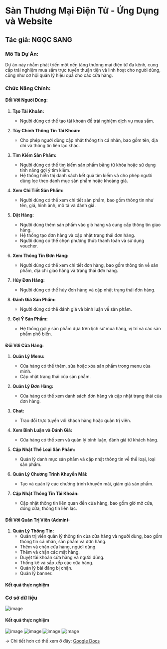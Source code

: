 # Sàn Thương Mại Điện Tử - Ứng Dụng và Website

## Tác giả: NGỌC SANG

### Mô Tả Dự Án:

Dự án này nhằm phát triển một nền tảng thương mại điện tử đa kênh, cung cấp trải nghiệm mua sắm trực tuyến thuận tiện và linh hoạt cho người dùng, cũng như cơ hội quản lý hiệu quả cho các cửa hàng.

### Chức Năng Chính:

#### Đối Với Người Dùng:
1. **Tạo Tài Khoản:**
   - Người dùng có thể tạo tài khoản để trải nghiệm dịch vụ mua sắm.
   
2. **Tùy Chỉnh Thông Tin Tài Khoản:**
   - Cho phép người dùng cập nhật thông tin cá nhân, bao gồm tên, địa chỉ và thông tin liên lạc khác.

3. **Tìm Kiếm Sản Phẩm:**
   - Người dùng có thể tìm kiếm sản phẩm bằng từ khóa hoặc sử dụng tính năng gợi ý tìm kiếm.
   - Hệ thống hiển thị danh sách kết quả tìm kiếm và cho phép người dùng lọc theo danh mục sản phẩm hoặc khoảng giá.

4. **Xem Chi Tiết Sản Phẩm:**
   - Người dùng có thể xem chi tiết sản phẩm, bao gồm thông tin như tên, giá, hình ảnh, mô tả và đánh giá.

5. **Đặt Hàng:**
   - Người dùng thêm sản phẩm vào giỏ hàng và cung cấp thông tin giao hàng.
   - Hệ thống tạo đơn hàng và cập nhật trạng thái đơn hàng.
   - Người dùng có thể chọn phương thức thanh toán và sử dụng voucher.

6. **Xem Thông Tin Đơn Hàng:**
   - Người dùng có thể xem chi tiết đơn hàng, bao gồm thông tin về sản phẩm, địa chỉ giao hàng và trạng thái đơn hàng.

7. **Hủy Đơn Hàng:**
   - Người dùng có thể hủy đơn hàng và cập nhật trạng thái đơn hàng.

8. **Đánh Giá Sản Phẩm:**
   - Người dùng có thể đánh giá và bình luận về sản phẩm.

9. **Gợi Ý Sản Phẩm:**
   - Hệ thống gợi ý sản phẩm dựa trên lịch sử mua hàng, vị trí và các sản phẩm phổ biến.

#### Đối Với Cửa Hàng:

1. **Quản Lý Menu:**
   - Cửa hàng có thể thêm, sửa hoặc xóa sản phẩm trong menu của mình.
   - Cập nhật trạng thái của sản phẩm.

2. **Quản Lý Đơn Hàng:**
   - Cửa hàng có thể xem danh sách đơn hàng và cập nhật trạng thái của đơn hàng.

3. **Chat:**
   - Trao đổi trực tuyến với khách hàng hoặc quản trị viên.

4. **Xem Bình Luận và Đánh Giá:**
   - Cửa hàng có thể xem và quản lý bình luận, đánh giá từ khách hàng.

5. **Cập Nhật Thể Loại Sản Phẩm:**
   - Quản lý danh mục sản phẩm và cập nhật thông tin về thể loại, loại sản phẩm.

6. **Quản Lý Chương Trình Khuyến Mãi:**
   - Tạo và quản lý các chương trình khuyến mãi, giảm giá sản phẩm.

7. **Cập Nhật Thông Tin Tài Khoản:**
   - Cập nhật thông tin liên quan đến cửa hàng, bao gồm giờ mở cửa, đóng cửa, thông tin liên lạc.

#### Đối Với Quản Trị Viên (Admin):

1. **Quản Lý Thông Tin:**
   - Quản trị viên quản lý thông tin của cửa hàng và người dùng, bao gồm thông tin cá nhân, sản phẩm và đơn hàng.
   - Thêm và chặn cửa hàng, người dùng.
   - Thêm và chặn các mặt hàng.
   - Duyệt tài khoản cửa hàng và người dùng.
   - Thống kê và sắp xếp các cửa hàng.
   - Quản lý bài đăng bị chặn.
   - Quản lý banner.


#### Kết quả thực nghiệm 
### Cơ sở dữ liệu 
![image](https://github.com/Sangundev/DACS/assets/99321687/694a977e-9231-43df-b551-d2e6e207330e)
#### Kết quả thực nghiệm 
![image](https://github.com/Sangundev/DACS/assets/99321687/a5a6f029-4255-4eee-85ee-d15f84f40a20)
![image](https://github.com/Sangundev/DACS/assets/99321687/a2e2f997-624c-4588-93df-c22aa815dcf8)
![image](https://github.com/Sangundev/DACS/assets/99321687/b9d1bf23-fb53-4dd3-b069-3c33e5af1680)
![image](https://github.com/Sangundev/DACS/assets/99321687/2fcdc572-58a1-4456-9f7a-72045ae51dfe)

-> Chi tiết hơn có thể xem ở đây: [Google Docs](https://docs.google.com/document/d/1dOihvpoCszF96kf2uuWJtpEytztchTwd/edit?usp=sharing&ouid=103353651563422340424&rtpof=true&sd=true)
